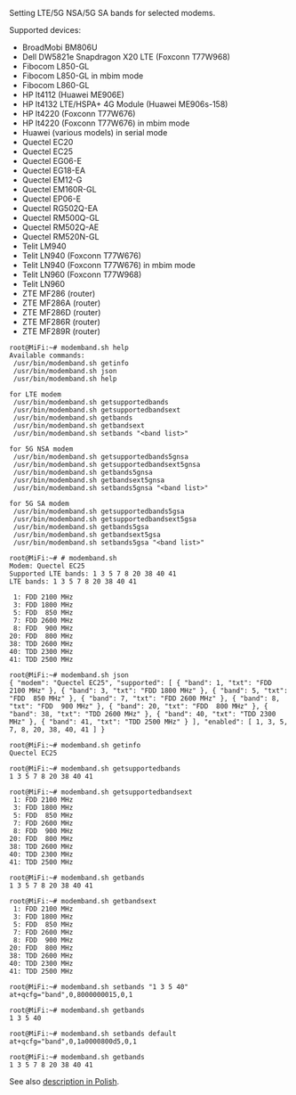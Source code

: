 Setting LTE/5G NSA/5G SA bands for selected modems.

Supported devices:
- BroadMobi BM806U
- Dell DW5821e Snapdragon X20 LTE (Foxconn T77W968)
- Fibocom L850-GL
- Fibocom L850-GL in mbim mode
- Fibocom L860-GL
- HP lt4112 (Huawei ME906E)
- HP lt4132 LTE/HSPA+ 4G Module (Huawei ME906s-158)
- HP lt4220 (Foxconn T77W676)
- HP lt4220 (Foxconn T77W676) in mbim mode
- Huawei (various models) in serial mode
- Quectel EC20
- Quectel EC25
- Quectel EG06-E
- Quectel EG18-EA
- Quectel EM12-G
- Quectel EM160R-GL
- Quectel EP06-E
- Quectel RG502Q-EA
- Quectel RM500Q-GL
- Quectel RM502Q-AE
- Quectel RM520N-GL
- Telit LM940
- Telit LN940 (Foxconn T77W676)
- Telit LN940 (Foxconn T77W676) in mbim mode
- Telit LN960 (Foxconn T77W968)
- Telit LN960
- ZTE MF286 (router)
- ZTE MF286A (router)
- ZTE MF286D (router)
- ZTE MF286R (router)
- ZTE MF289R (router)

```
root@MiFi:~# modemband.sh help
Available commands:
 /usr/bin/modemband.sh getinfo
 /usr/bin/modemband.sh json
 /usr/bin/modemband.sh help

for LTE modem
 /usr/bin/modemband.sh getsupportedbands
 /usr/bin/modemband.sh getsupportedbandsext
 /usr/bin/modemband.sh getbands
 /usr/bin/modemband.sh getbandsext
 /usr/bin/modemband.sh setbands "<band list>"

for 5G NSA modem
 /usr/bin/modemband.sh getsupportedbands5gnsa
 /usr/bin/modemband.sh getsupportedbandsext5gnsa
 /usr/bin/modemband.sh getbands5gnsa
 /usr/bin/modemband.sh getbandsext5gnsa
 /usr/bin/modemband.sh setbands5gnsa "<band list>"

for 5G SA modem
 /usr/bin/modemband.sh getsupportedbands5gsa
 /usr/bin/modemband.sh getsupportedbandsext5gsa
 /usr/bin/modemband.sh getbands5gsa
 /usr/bin/modemband.sh getbandsext5gsa
 /usr/bin/modemband.sh setbands5gsa "<band list>"

root@MiFi:~# # modemband.sh
Modem: Quectel EC25
Supported LTE bands: 1 3 5 7 8 20 38 40 41
LTE bands: 1 3 5 7 8 20 38 40 41 

 1: FDD 2100 MHz
 3: FDD 1800 MHz
 5: FDD  850 MHz
 7: FDD 2600 MHz
 8: FDD  900 MHz
20: FDD  800 MHz
38: TDD 2600 MHz
40: TDD 2300 MHz
41: TDD 2500 MHz

root@MiFi:~# modemband.sh json
{ "modem": "Quectel EC25", "supported": [ { "band": 1, "txt": "FDD 2100 MHz" }, { "band": 3, "txt": "FDD 1800 MHz" }, { "band": 5, "txt": "FDD  850 MHz" }, { "band": 7, "txt": "FDD 2600 MHz" }, { "band": 8, "txt": "FDD  900 MHz" }, { "band": 20, "txt": "FDD  800 MHz" }, { "band": 38, "txt": "TDD 2600 MHz" }, { "band": 40, "txt": "TDD 2300 MHz" }, { "band": 41, "txt": "TDD 2500 MHz" } ], "enabled": [ 1, 3, 5, 7, 8, 20, 38, 40, 41 ] }

root@MiFi:~# modemband.sh getinfo
Quectel EC25

root@MiFi:~# modemband.sh getsupportedbands
1 3 5 7 8 20 38 40 41

root@MiFi:~# modemband.sh getsupportedbandsext
 1: FDD 2100 MHz
 3: FDD 1800 MHz
 5: FDD  850 MHz
 7: FDD 2600 MHz
 8: FDD  900 MHz
20: FDD  800 MHz
38: TDD 2600 MHz
40: TDD 2300 MHz
41: TDD 2500 MHz

root@MiFi:~# modemband.sh getbands
1 3 5 7 8 20 38 40 41

root@MiFi:~# modemband.sh getbandsext
 1: FDD 2100 MHz
 3: FDD 1800 MHz
 5: FDD  850 MHz
 7: FDD 2600 MHz
 8: FDD  900 MHz
20: FDD  800 MHz
38: TDD 2600 MHz
40: TDD 2300 MHz
41: TDD 2500 MHz

root@MiFi:~# modemband.sh setbands "1 3 5 40"
at+qcfg="band",0,8000000015,0,1

root@MiFi:~# modemband.sh getbands
1 3 5 40

root@MiFi:~# modemband.sh setbands default
at+qcfg="band",0,1a0000800d5,0,1

root@MiFi:~# modemband.sh getbands
1 3 5 7 8 20 38 40 41
```

See also [description in Polish](https://eko.one.pl/?p=openwrt-modemband).
